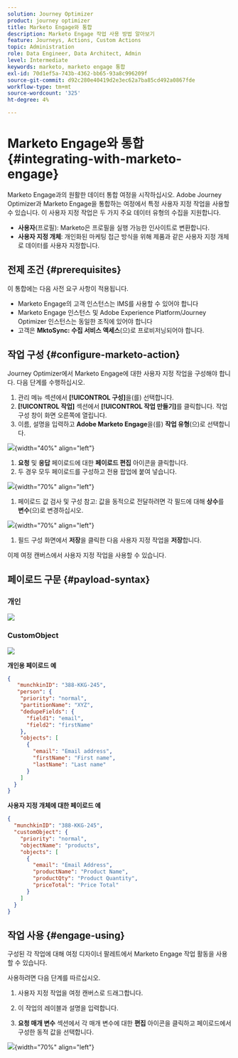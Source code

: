 ```yaml
---
solution: Journey Optimizer
product: journey optimizer
title: Marketo Engage와 통합
description: Marketo Engage 작업 사용 방법 알아보기
feature: Journeys, Actions, Custom Actions
topic: Administration
role: Data Engineer, Data Architect, Admin
level: Intermediate
keywords: marketo, marketo engage 통합
exl-id: 70d1ef5a-743b-4362-bb65-93a8c996209f
source-git-commit: d92c280e40419d2e3ec62a7ba85cd492a0867fde
workflow-type: tm+mt
source-wordcount: '325'
ht-degree: 4%

---
```


# Marketo Engage와 통합 {#integrating-with-marketo-engage}

Marketo Engage과의 원활한 데이터 통합 여정을 시작하십시오. Adobe Journey Optimizer과 Marketo Engage을 통합하는 여정에서 특정 사용자 지정 작업을 사용할 수 있습니다. 이 사용자 지정 작업은 두 가지 주요 데이터 유형의 수집을 지원합니다.

* **사용자**(프로필): Marketo은 프로필을 실행 가능한 인사이트로 변환합니다.
* **사용자 지정 개체**: 개인화된 마케팅 접근 방식을 위해 제품과 같은 사용자 지정 개체로 데이터를 사용자 지정합니다.

## 전제 조건 {#prerequisites}

이 통합에는 다음 사전 요구 사항이 적용됩니다.

* Marketo Engage의 고객 인스턴스는 IMS를 사용할 수 있어야 합니다
* Marketo Engage 인스턴스 및 Adobe Experience Platform/Journey Optimizer 인스턴스는 동일한 조직에 있어야 합니다
* 고객은 **MktoSync: 수집 서비스 액세스**(으)로 프로비저닝되어야 합니다.

## 작업 구성 {#configure-marketo-action}


Journey Optimizer에서 Marketo Engage에 대한 사용자 지정 작업을 구성해야 합니다. 다음 단계를 수행하십시오.

1. 관리 메뉴 섹션에서 **[!UICONTROL 구성]**&#x200B;을(를) 선택합니다.
1. **[!UICONTROL 작업]** 섹션에서 **[!UICONTROL 작업 만들기]**&#x200B;를 클릭합니다. 작업 구성 창이 화면 오른쪽에 열립니다.
1. 이름, 설명을 입력하고 **Adobe Marketo Engage**&#x200B;을(를) **작업 유형**(으)로 선택합니다.

![](assets/engage-customaction-creation.png){width="40%" align="left"}

1. **요청** 및 **응답** 페이로드에 대한 **페이로드 편집** 아이콘을 클릭합니다.
1. 두 경우 모두 페이로드를 구성하고 전용 팝업에 붙여 넣습니다.

![](assets/engage-customaction-payload.png){width="70%" align="left"}

1. 페이로드 값 검사 및 구성
참고: 값을 동적으로 전달하려면 각 필드에 대해 **상수**&#x200B;를 **변수**(으)로 변경하십시오.

![](assets/engage-customaction-payload-fields.png){width="70%" align="left"}

1. 필드 구성 화면에서 **저장**&#x200B;을 클릭한 다음 사용자 지정 작업을 **저장**&#x200B;합니다.

이제 여정 캔버스에서 사용자 지정 작업을 사용할 수 있습니다.

## 페이로드 구문 {#payload-syntax}

### 개인

![](assets/payload-person.png)

### CustomObject

![](assets/payload-customobject.png)


**개인용 페이로드 예**

```json
{
   "munchkinID": "388-KKG-245",  
   "person": {
    "priority": "normal",
    "partitionName": "XYZ",
    "dedupeFields": {
      "field1": "email",
      "field2": "firstName"
    },
    "objects": [
      {
        "email": "Email address",
        "firstName": "First name",
        "lastName": "Last name"
      }
    ]
  }
}
```

**사용자 지정 개체에 대한 페이로드 예**

```json
{
  "munchkinID": "388-KKG-245", 
  "customObject": {
    "priority": "normal",
    "objectName": "products",
    "objects": [
      {
        "email": "Email Address",
        "productName": "Product Name",
        "productQty": "Product Quantity",
        "priceTotal": "Price Total"
      }
    ]
  }
}
```


## 작업 사용 {#engage-using}

구성된 각 작업에 대해 여정 디자이너 팔레트에서 Marketo Engage 작업 활동을 사용할 수 있습니다.

사용하려면 다음 단계를 따르십시오.

1. 사용자 지정 작업을 여정 캔버스로 드래그합니다.

1. 이 작업의 레이블과 설명을 입력합니다.

1. **요청 매개 변수** 섹션에서 각 매개 변수에 대한 **편집** 아이콘을 클릭하고 페이로드에서 구성한 동적 값을 선택합니다.

![](assets/engage-use-canvas.png){width="70%" align="left"}
